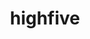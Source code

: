 ---
title: "highfive"
layout: cache
categories: [package, develop]
meta: {"compilers": ["gcc@11.4.0"], "num_specs": 40, "num_specs_by_stack": {"hep": 40, "root": 40}, "oss": ["ubuntu22.04"], "platforms": ["linux"], "stacks": ["hep", "root"], "targets": ["x86_64_v3"], "versions": ["2.10.1", "2.2.2"]}
spec_details: [{"compiler": "gcc@11.4.0", "hash": "2nlxrl3hhfudhqfhko2uqcbazqvud6j5", "os": "ubuntu22.04", "platform": "linux", "size": "-", "stacks": ["hep", "root"], "target": "x86_64_v3", "variants": ["~boost", "build_system=cmake", "build_type=Release", "generator=make", "~ipo", "+mpi"], "versions": ["2.10.1"]}, {"compiler": "gcc@11.4.0", "hash": "2o62yucwv7q2obeymvhsawbotoarprwh", "os": "ubuntu22.04", "platform": "linux", "size": "-", "stacks": ["hep", "root"], "target": "x86_64_v3", "variants": ["~boost", "build_system=cmake", "build_type=Release", "generator=make", "~ipo", "+mpi"], "versions": ["2.10.1"]}, {"compiler": "gcc@11.4.0", "hash": "2oladempox2z2ugqgwqvowxyd7eqo7bz", "os": "ubuntu22.04", "platform": "linux", "size": "-", "stacks": ["hep", "root"], "target": "x86_64_v3", "variants": ["~boost", "build_system=cmake", "build_type=Release", "generator=make", "~ipo", "+mpi"], "versions": ["2.10.1"]}, {"compiler": "gcc@11.4.0", "hash": "2t2bfmwpp2do2vr2xxwatjdr4qridd7d", "os": "ubuntu22.04", "platform": "linux", "size": "-", "stacks": ["hep", "root"], "target": "x86_64_v3", "variants": ["~boost", "build_system=cmake", "build_type=Release", "generator=make", "~ipo", "+mpi"], "versions": ["2.2.2"]}, {"compiler": "gcc@11.4.0", "hash": "35neuovn4ah5zsqv2xdkebvl25ia5nes", "os": "ubuntu22.04", "platform": "linux", "size": "-", "stacks": ["hep", "root"], "target": "x86_64_v3", "variants": ["~boost", "build_system=cmake", "build_type=Release", "generator=make", "~ipo", "+mpi"], "versions": ["2.2.2"]}, {"compiler": "gcc@11.4.0", "hash": "3duewmftgbrfgnm5l6cmtbx6bisyi7p5", "os": "ubuntu22.04", "platform": "linux", "size": "-", "stacks": ["hep", "root"], "target": "x86_64_v3", "variants": ["~boost", "build_system=cmake", "build_type=Release", "generator=make", "~ipo", "+mpi"], "versions": ["2.10.1"]}, {"compiler": "gcc@11.4.0", "hash": "55au4ftx456nl73up6smi7k7nywnpzlq", "os": "ubuntu22.04", "platform": "linux", "size": "-", "stacks": ["hep", "root"], "target": "x86_64_v3", "variants": ["~boost", "build_system=cmake", "build_type=Release", "generator=make", "~ipo", "+mpi"], "versions": ["2.10.1"]}, {"compiler": "gcc@11.4.0", "hash": "b2pg63cq3mjqax35myrxr3f5depzh4pl", "os": "ubuntu22.04", "platform": "linux", "size": "-", "stacks": ["hep", "root"], "target": "x86_64_v3", "variants": ["~boost", "build_system=cmake", "build_type=Release", "generator=make", "~ipo", "+mpi"], "versions": ["2.2.2"]}, {"compiler": "gcc@11.4.0", "hash": "b5c7iax4qrdxvs3bmby3yaaxfgmgbyx7", "os": "ubuntu22.04", "platform": "linux", "size": "-", "stacks": ["hep", "root"], "target": "x86_64_v3", "variants": ["~boost", "build_system=cmake", "build_type=Release", "generator=make", "~ipo", "+mpi"], "versions": ["2.10.1"]}, {"compiler": "gcc@11.4.0", "hash": "bgxxa6bvsikoguvgnrnymuyaoxclyywv", "os": "ubuntu22.04", "platform": "linux", "size": "-", "stacks": ["hep", "root"], "target": "x86_64_v3", "variants": ["~boost", "build_system=cmake", "build_type=Release", "generator=make", "~ipo", "+mpi"], "versions": ["2.2.2"]}, {"compiler": "gcc@11.4.0", "hash": "bi3ifkzpbf2ghfdn5dwnh2nxhgvqgb2l", "os": "ubuntu22.04", "platform": "linux", "size": "-", "stacks": ["hep", "root"], "target": "x86_64_v3", "variants": ["~boost", "build_system=cmake", "build_type=Release", "generator=make", "~ipo", "+mpi"], "versions": ["2.2.2"]}, {"compiler": "gcc@11.4.0", "hash": "bwj3iytprl65ue3f67w4tlkisbk54hnb", "os": "ubuntu22.04", "platform": "linux", "size": "-", "stacks": ["hep", "root"], "target": "x86_64_v3", "variants": ["~boost", "build_system=cmake", "build_type=Release", "generator=make", "~ipo", "+mpi"], "versions": ["2.10.1"]}, {"compiler": "gcc@11.4.0", "hash": "c6kreieqkszrb3ndf653wrhnoacmvvve", "os": "ubuntu22.04", "platform": "linux", "size": "-", "stacks": ["hep", "root"], "target": "x86_64_v3", "variants": ["~boost", "build_system=cmake", "build_type=Release", "generator=make", "~ipo", "+mpi"], "versions": ["2.10.1"]}, {"compiler": "gcc@11.4.0", "hash": "dvnp77ok6p2hqglpu6r5hcvybfhwm5cx", "os": "ubuntu22.04", "platform": "linux", "size": "-", "stacks": ["hep", "root"], "target": "x86_64_v3", "variants": ["~boost", "build_system=cmake", "build_type=Release", "generator=make", "~ipo", "+mpi"], "versions": ["2.2.2"]}, {"compiler": "gcc@11.4.0", "hash": "ez3zwj5caqvqk3wkb75dderkxrb7hsrf", "os": "ubuntu22.04", "platform": "linux", "size": "-", "stacks": ["hep", "root"], "target": "x86_64_v3", "variants": ["~boost", "build_system=cmake", "build_type=Release", "generator=make", "~ipo", "+mpi"], "versions": ["2.10.1"]}, {"compiler": "gcc@11.4.0", "hash": "f5edv4peytho45rl4gvqcdqboekbchdl", "os": "ubuntu22.04", "platform": "linux", "size": "-", "stacks": ["hep", "root"], "target": "x86_64_v3", "variants": ["~boost", "build_system=cmake", "build_type=Release", "generator=make", "~ipo", "+mpi"], "versions": ["2.10.1"]}, {"compiler": "gcc@11.4.0", "hash": "fcgv5r2uti3t56otihvgromkpafihibq", "os": "ubuntu22.04", "platform": "linux", "size": "-", "stacks": ["hep", "root"], "target": "x86_64_v3", "variants": ["~boost", "build_system=cmake", "build_type=Release", "generator=make", "~ipo", "+mpi"], "versions": ["2.2.2"]}, {"compiler": "gcc@11.4.0", "hash": "hlwioxfy67zb5d6xzf7wma73wyys3iwc", "os": "ubuntu22.04", "platform": "linux", "size": "-", "stacks": ["hep", "root"], "target": "x86_64_v3", "variants": ["~boost", "build_system=cmake", "build_type=Release", "generator=make", "~ipo", "+mpi"], "versions": ["2.2.2"]}, {"compiler": "gcc@11.4.0", "hash": "ikgzbqvmtutdd42zk72nboumpcez4cef", "os": "ubuntu22.04", "platform": "linux", "size": "-", "stacks": ["hep", "root"], "target": "x86_64_v3", "variants": ["~boost", "build_system=cmake", "build_type=Release", "generator=make", "~ipo", "+mpi"], "versions": ["2.10.1"]}, {"compiler": "gcc@11.4.0", "hash": "iveoik5givgu4zqni6vsdathtsb2vric", "os": "ubuntu22.04", "platform": "linux", "size": "-", "stacks": ["hep", "root"], "target": "x86_64_v3", "variants": ["~boost", "build_system=cmake", "build_type=Release", "generator=make", "~ipo", "+mpi"], "versions": ["2.10.1"]}, {"compiler": "gcc@11.4.0", "hash": "kuhj7wrsluzrzwaaikbettq44ufjlow7", "os": "ubuntu22.04", "platform": "linux", "size": "-", "stacks": ["hep", "root"], "target": "x86_64_v3", "variants": ["~boost", "build_system=cmake", "build_type=Release", "generator=make", "~ipo", "+mpi"], "versions": ["2.10.1"]}, {"compiler": "gcc@11.4.0", "hash": "m5dr7p3yftwkweub26dthc24a74hwltb", "os": "ubuntu22.04", "platform": "linux", "size": "-", "stacks": ["hep", "root"], "target": "x86_64_v3", "variants": ["~boost", "build_system=cmake", "build_type=Release", "generator=make", "~ipo", "+mpi"], "versions": ["2.10.1"]}, {"compiler": "gcc@11.4.0", "hash": "mvyr2z3uq5fuzurfk3rwucdcmldorgru", "os": "ubuntu22.04", "platform": "linux", "size": "-", "stacks": ["hep", "root"], "target": "x86_64_v3", "variants": ["~boost", "build_system=cmake", "build_type=Release", "generator=make", "~ipo", "+mpi"], "versions": ["2.2.2"]}, {"compiler": "gcc@11.4.0", "hash": "o5mycypy5ejvd4onxt44klzxdgipdp3a", "os": "ubuntu22.04", "platform": "linux", "size": "-", "stacks": ["hep", "root"], "target": "x86_64_v3", "variants": ["~boost", "build_system=cmake", "build_type=Release", "generator=make", "~ipo", "+mpi"], "versions": ["2.2.2"]}, {"compiler": "gcc@11.4.0", "hash": "ocsqye7jhsehpq5pzwyqmddkiihkjdii", "os": "ubuntu22.04", "platform": "linux", "size": "-", "stacks": ["hep", "root"], "target": "x86_64_v3", "variants": ["~boost", "build_system=cmake", "build_type=Release", "generator=make", "~ipo", "+mpi"], "versions": ["2.2.2"]}, {"compiler": "gcc@11.4.0", "hash": "ohzap4jbvjejhmfvvoowxsrfel2fnnhy", "os": "ubuntu22.04", "platform": "linux", "size": "-", "stacks": ["hep", "root"], "target": "x86_64_v3", "variants": ["~boost", "build_system=cmake", "build_type=Release", "generator=make", "~ipo", "+mpi"], "versions": ["2.10.1"]}, {"compiler": "gcc@11.4.0", "hash": "oip64kiyi4oak2r65ntl7wvpuidteoog", "os": "ubuntu22.04", "platform": "linux", "size": "-", "stacks": ["hep", "root"], "target": "x86_64_v3", "variants": ["~boost", "build_system=cmake", "build_type=Release", "generator=make", "~ipo", "+mpi"], "versions": ["2.2.2"]}, {"compiler": "gcc@11.4.0", "hash": "q3mhicq2wqepurafzbhe3zuncfsojltw", "os": "ubuntu22.04", "platform": "linux", "size": "-", "stacks": ["hep", "root"], "target": "x86_64_v3", "variants": ["~boost", "build_system=cmake", "build_type=Release", "generator=make", "~ipo", "+mpi"], "versions": ["2.10.1"]}, {"compiler": "gcc@11.4.0", "hash": "q7inxdkmdqydwtetd4x2ngddqlpuubjz", "os": "ubuntu22.04", "platform": "linux", "size": "-", "stacks": ["hep", "root"], "target": "x86_64_v3", "variants": ["~boost", "build_system=cmake", "build_type=Release", "generator=make", "~ipo", "+mpi"], "versions": ["2.2.2"]}, {"compiler": "gcc@11.4.0", "hash": "rkotjowqhz4gr3wytfnejdtjb5zuxdya", "os": "ubuntu22.04", "platform": "linux", "size": "-", "stacks": ["hep", "root"], "target": "x86_64_v3", "variants": ["~boost", "build_system=cmake", "build_type=Release", "generator=make", "~ipo", "+mpi"], "versions": ["2.10.1"]}, {"compiler": "gcc@11.4.0", "hash": "rzrrqg4v5x3brngmeqryatazz7dtaovm", "os": "ubuntu22.04", "platform": "linux", "size": "-", "stacks": ["hep", "root"], "target": "x86_64_v3", "variants": ["~boost", "build_system=cmake", "build_type=Release", "generator=make", "~ipo", "+mpi"], "versions": ["2.2.2"]}, {"compiler": "gcc@11.4.0", "hash": "s6jvv762ulnvdvndr6qirked2dnl3ahm", "os": "ubuntu22.04", "platform": "linux", "size": "-", "stacks": ["hep", "root"], "target": "x86_64_v3", "variants": ["~boost", "build_system=cmake", "build_type=Release", "generator=make", "~ipo", "+mpi"], "versions": ["2.10.1"]}, {"compiler": "gcc@11.4.0", "hash": "ttpjqyyehqhxypysdl3ninvzdk3tw5yp", "os": "ubuntu22.04", "platform": "linux", "size": "-", "stacks": ["hep", "root"], "target": "x86_64_v3", "variants": ["~boost", "build_system=cmake", "build_type=Release", "generator=make", "~ipo", "+mpi"], "versions": ["2.2.2"]}, {"compiler": "gcc@11.4.0", "hash": "u6jov3vxmk5cljyavyjctws7ruc3dnlj", "os": "ubuntu22.04", "platform": "linux", "size": "-", "stacks": ["hep", "root"], "target": "x86_64_v3", "variants": ["~boost", "build_system=cmake", "build_type=Release", "generator=make", "~ipo", "+mpi"], "versions": ["2.2.2"]}, {"compiler": "gcc@11.4.0", "hash": "vgk5gxwutgoxqfb5nerp4mcvksh654uj", "os": "ubuntu22.04", "platform": "linux", "size": "-", "stacks": ["hep", "root"], "target": "x86_64_v3", "variants": ["~boost", "build_system=cmake", "build_type=Release", "generator=make", "~ipo", "+mpi"], "versions": ["2.10.1"]}, {"compiler": "gcc@11.4.0", "hash": "vqmyvfpztaaawbn3njyb3didtdxpvtij", "os": "ubuntu22.04", "platform": "linux", "size": "-", "stacks": ["hep", "root"], "target": "x86_64_v3", "variants": ["~boost", "build_system=cmake", "build_type=Release", "generator=make", "~ipo", "+mpi"], "versions": ["2.2.2"]}, {"compiler": "gcc@11.4.0", "hash": "wrkru6vxn2kcz27kudbkmq7skbah6zhm", "os": "ubuntu22.04", "platform": "linux", "size": "-", "stacks": ["hep", "root"], "target": "x86_64_v3", "variants": ["~boost", "build_system=cmake", "build_type=Release", "generator=make", "~ipo", "+mpi"], "versions": ["2.2.2"]}, {"compiler": "gcc@11.4.0", "hash": "x5qdtsxlz6qhcn3j2gflghbzvsggxhtn", "os": "ubuntu22.04", "platform": "linux", "size": "-", "stacks": ["hep", "root"], "target": "x86_64_v3", "variants": ["~boost", "build_system=cmake", "build_type=Release", "generator=make", "~ipo", "+mpi"], "versions": ["2.2.2"]}, {"compiler": "gcc@11.4.0", "hash": "xvy27cwytnhsytjeew2bhtif4kssowme", "os": "ubuntu22.04", "platform": "linux", "size": "-", "stacks": ["hep", "root"], "target": "x86_64_v3", "variants": ["~boost", "build_system=cmake", "build_type=Release", "generator=make", "~ipo", "+mpi"], "versions": ["2.10.1"]}, {"compiler": "gcc@11.4.0", "hash": "zzql3rgk2imeknauk4rxcty4yt7pcahh", "os": "ubuntu22.04", "platform": "linux", "size": "-", "stacks": ["hep", "root"], "target": "x86_64_v3", "variants": ["~boost", "build_system=cmake", "build_type=Release", "generator=make", "~ipo", "+mpi"], "versions": ["2.2.2"]}]
---